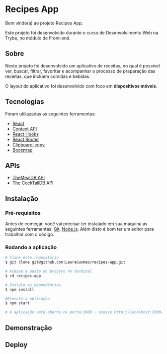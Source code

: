# Recipes App

Bem vindo(a) ao projeto Recipes App.

Este projeto foi desenvolvido durante o curso de Desenvolvimento Web na Trybe, no módulo de Front-end.

## Sobre

Neste projeto foi desenvolvido um aplicativo de receitas, no qual é possível ver, buscar, filtrar, favoritar e acompanhar o processo de praparação das receitas, que incluem comidas e bebidas.

O layout do aplicativo foi desenvolvido com foco em <b>dispositivos móveis</b>.

## Tecnologias

Foram utiliazadas as seguintes ferramentas:

- [React](https://pt-br.reactjs.org/)
- [Context API](https://reactjs.org/docs/context.html)
- [React Hooks](https://reactjs.org/docs/hooks-intro.html)
- [React Router](https://reactrouter.com/)
- [Clipboard-copy](https://www.npmjs.com/package/clipboard-copy)
- [Bootstrap](https://getbootstrap.com/)

## APIs

- [TheMealDB API](https://www.themealdb.com/api.php)
- [The CockTailDB API](https://www.thecocktaildb.com/api.php)

## Instalação

### Pré-requisitos

Antes de começar, você vai precisar ter instalado em sua máquina as seguintes ferramentas: [Git]([https://git-scm.com](https://git-scm.com/)), [Node.js](https://nodejs.org/en/). Além disto é bom ter um editor para trabalhar com o código.

### Rodando a aplicação

```bash
# Clone este repositório
$ git clone git@github.com:LauraGusmao/recipes-app.git

# Acesse a pasta do projeto no terminal
$ cd recipes-app

# Instale as dependências
$ npm install

#Execute a aplicação
$ npm start

# A aplicação será aberta na porta:3000 - acesse http://localhost:3000/
```

## Demonstração

## Deploy
